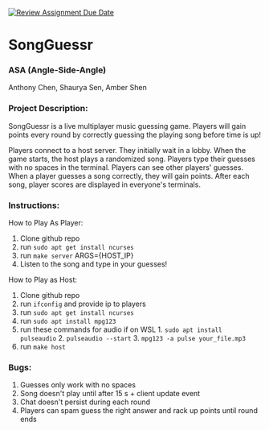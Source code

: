 [![Review Assignment Due Date](https://classroom.github.com/assets/deadline-readme-button-24ddc0f5d75046c5622901739e7c5dd533143b0c8e959d652212380cedb1ea36.svg)](https://classroom.github.com/a/SQs7pKlr)
# SongGuessr

### ASA (Angle-Side-Angle)

Anthony Chen, Shaurya Sen, Amber Shen
       
### Project Description:
SongGuessr is a live multiplayer music guessing game. Players will gain points every round by correctly guessing the playing song before time is up!

Players connect to a host server. They initially wait in a lobby. When the game starts, the host plays a randomized song. Players type their guesses with no spaces in the terminal. Players can see other players' guesses. When a player guesses a song correctly, they will gain points. After each song, player scores are displayed in everyone's terminals.

### Instructions:
How to Play As Player: 
1. Clone github repo
2. run `sudo apt get install ncurses`
3. run `make server` ARGS={HOST_IP}
5. Listen to the song and type in your guesses!

How to Play as Host:
1. Clone github repo
4. run `ifconfig` and provide ip to players
5. run `sudo apt get install ncurses`
6. run `sudo apt install mpg123`
7. run these commands for audio if on WSL
       1. `sudo apt install pulseaudio`
       2. `pulseaudio --start`
       3. `mpg123 -a pulse your_file.mp3`
8. run `make host`

### Bugs:
1. Guesses only work with no spaces
2. Song doesn't play until after 15 s + client update event
3. Chat doesn't persist during each round
4. Players can spam guess the right answer and rack up points until round ends
